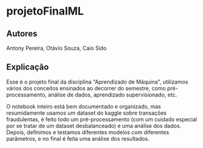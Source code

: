 # projetoFinalML

## Autores
Antony Pereira, Otávio Souza, Caio Sido
## Explicação
Esse é o projeto final da disciplina "Aprendizado de Máquina", utilizamos vários dos conceitos ensinados ao decorrer do semestre, como pré-processamento, análise de dados, aprendizado supervisionado, etc.

O notebook inteiro está bem documentado e organizado, mas resumidamente usamos um dataset do kaggle sobre transações fraudulentas, é feito todo um pré-processamento (com um cuidado especial por se tratar de um dataset desbalanceado)
e uma análise dos dados. Depois, definimos e testamos diferentes modelos com diferentes parâmetros, e no final é feita uma análise dos resultados.
